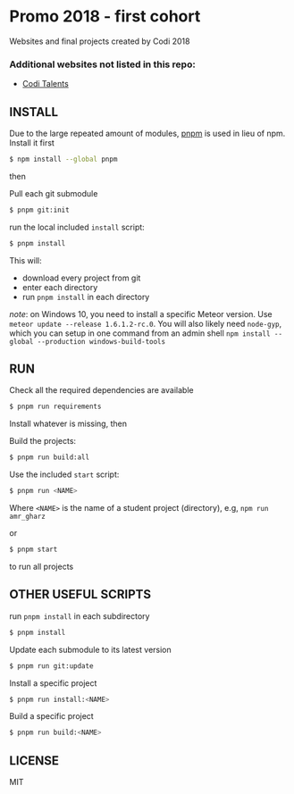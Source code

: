 # Promo 2018 - first cohort

Websites and final projects created by Codi 2018

### Additional websites not listed in this repo:

- [Codi Talents](http://coditalent.tk)

## INSTALL

Due to the large repeated amount of modules, [pnpm](https://pnpm.js.org) is used in lieu of npm. Install it first

```sh
$ npm install --global pnpm
```

then

Pull each git submodule
```sh
$ pnpm git:init
```


run the local included `install` script:

```sh
$ pnpm install
```


This will:

- download every project from git
- enter each directory
- run `pnpm install` in each directory

*note*: on Windows 10, you need to install a specific Meteor version. Use `meteor update --release 1.6.1.2-rc.0`. You will also likely need `node-gyp`, which you can setup in one command from an admin shell `npm install --global --production windows-build-tools`

## RUN

Check all the required dependencies are available

```sh
$ pnpm run requirements
```

Install whatever is missing, then

Build the projects:

```sh
$ pnpm run build:all
```

Use the included `start` script:

```sh
$ pnpm run <NAME>
```

Where `<NAME>` is the name of a student project (directory), e.g, `npm run amr_gharz`

or

```sh
$ pnpm start
```

to run all projects

## OTHER USEFUL SCRIPTS

run `pnpm install` in each subdirectory
```sh
$ pnpm install 
```

Update each submodule to its latest version
```sh
$ pnpm run git:update
```

Install a specific project
```sh
$ pnpm run install:<NAME>
```

Build a specific project
```sh
$ pnpm run build:<NAME>
```

## LICENSE

MIT
